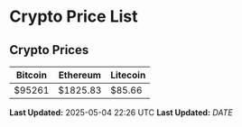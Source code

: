# Crypto Price List

## Crypto Prices
| Bitcoin | Ethereum | Litecoin |
| ------- | -------- | -------- |
| $95261 | $1825.83 | $85.66 |
**Last Updated:** 2025-05-04 22:26 UTC
**Last Updated:** $DATE$
